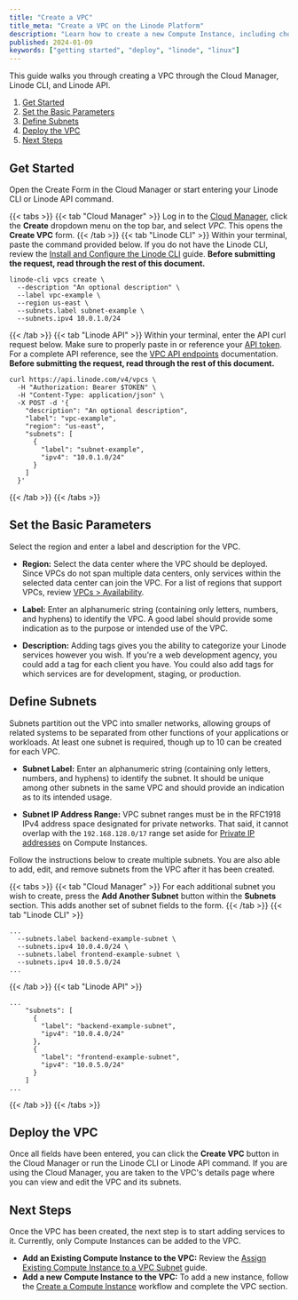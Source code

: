 ```yaml
---
title: "Create a VPC"
title_meta: "Create a VPC on the Linode Platform"
description: "Learn how to create a new Compute Instance, including choosing a distribution, region, and plan size."
published: 2024-01-09
keywords: ["getting started", "deploy", "linode", "linux"]
---
```


This guide walks you through creating a VPC through the Cloud Manager, Linode CLI, and Linode API.

1. [Get Started](#get-started)
1. [Set the Basic Parameters](#set-the-basic-parameters)
1. [Define Subnets](#define-subnets)
1. [Deploy the VPC](#deploy-the-vpc)
1. [Next Steps](#next-steps)

## Get Started

Open the Create Form in the Cloud Manager or start entering your Linode CLI or Linode API command.

{{< tabs >}}
{{< tab "Cloud Manager" >}}
Log in to the [Cloud Manager](https://cloud.linode.com/), click the **Create** dropdown menu on the top bar, and select *VPC*. This opens the **Create VPC** form.
{{< /tab >}}
{{< tab "Linode CLI" >}}
Within your terminal, paste the command provided below. If you do not have the Linode CLI, review the [Install and Configure the Linode CLI](/docs/products/tools/cli/guides/install/) guide. **Before submitting the request, read through the rest of this document.**

```command
linode-cli vpcs create \
  --description "An optional description" \
  --label vpc-example \
  --region us-east \
  --subnets.label subnet-example \
  --subnets.ipv4 10.0.1.0/24
```
{{< /tab >}}
{{< tab "Linode API" >}}
Within your terminal, enter the API curl request below. Make sure to properly paste in or reference your [API token](/docs/products/tools/api/guides/manage-api-tokens/). For a complete API reference, see the [VPC API endpoints](/docs/api/vpcs/) documentation. **Before submitting the request, read through the rest of this document.**

```command
curl https://api.linode.com/v4/vpcs \
  -H "Authorization: Bearer $TOKEN" \
  -H "Content-Type: application/json" \
  -X POST -d '{
    "description": "An optional description",
    "label": "vpc-example",
    "region": "us-east",
    "subnets": [
      {
        "label": "subnet-example",
        "ipv4": "10.0.1.0/24"
      }
    ]
  }'
```
{{< /tab >}}
{{< /tabs >}}

## Set the Basic Parameters

Select the region and enter a label and description for the VPC.

-   **Region:** Select the data center where the VPC should be deployed. Since VPCs do not span multiple data centers, only services within the selected data center can join the VPC. For a list of regions that support VPCs, review [VPCs > Availability](/docs/products/networking/vpc/#availability).

-   **Label:** Enter an alphanumeric string (containing only letters, numbers, and hyphens) to identify the VPC. A good label should provide some indication as to the purpose or intended use of the VPC.

-   **Description:** Adding tags gives you the ability to categorize your Linode services however you wish. If you're a web development agency, you could add a tag for each client you have. You could also add tags for which services are for development, staging, or production.

## Define Subnets

Subnets partition out the VPC into smaller networks, allowing groups of related systems to be separated from other functions of your applications or workloads. At least one subnet is required, though up to 10 can be created for each VPC.

- **Subnet Label:** Enter an alphanumeric string (containing only letters, numbers, and hyphens) to identify the subnet. It should be unique among other subnets in the same VPC and should provide an indication as to its intended usage.

- **Subnet IP Address Range:** VPC subnet ranges must be in the RFC1918 IPv4 address space designated for private networks. That said, it cannot overlap with the `192.168.128.0/17` range set aside for [Private IP addresses](/docs/products/compute/compute-instances/guides/manage-ip-addresses/#types-of-ip-addresses) on Compute Instances.

Follow the instructions below to create multiple subnets. You are also able to add, edit, and remove subnets from the VPC after it has been created.

{{< tabs >}}
{{< tab "Cloud Manager" >}}
For each additional subnet you wish to create, press the **Add Another Subnet** button within the **Subnets** section. This adds another set of subnet fields to the form.
{{< /tab >}}
{{< tab "Linode CLI" >}}
```command
...
  --subnets.label backend-example-subnet \
  --subnets.ipv4 10.0.4.0/24 \
  --subnets.label frontend-example-subnet \
  --subnets.ipv4 10.0.5.0/24
...
```
{{< /tab >}}
{{< tab "Linode API" >}}
```command
...
    "subnets": [
      {
        "label": "backend-example-subnet",
        "ipv4": "10.0.4.0/24"
      },
      {
        "label": "frontend-example-subnet",
        "ipv4": "10.0.5.0/24"
      }
    ]
...
```
{{< /tab >}}
{{< /tabs >}}

## Deploy the VPC

Once all fields have been entered, you can click the **Create VPC** button in the Cloud Manager or run the Linode CLI or Linode API command. If you are using the Cloud Manager, you are taken to the VPC's details page where you can view and edit the VPC and its subnets.

## Next Steps

Once the VPC has been created, the next step is to start adding services to it. Currently, only Compute Instances can be added to the VPC.

- **Add an Existing Compute Instance to the VPC:** Review the [Assign Existing Compute Instance to a VPC Subnet]() guide.
- **Add a new Compute Instance to the VPC:** To add a new instance, follow the [Create a Compute Instance](/docs/products/compute/compute-instances/guides/create/) workflow and complete the VPC section.
